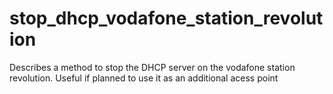 # stop_dhcp_vodafone_station_revolution
Describes a method to stop the DHCP server on the vodafone station revolution. Useful if planned to use it as an additional acess point
